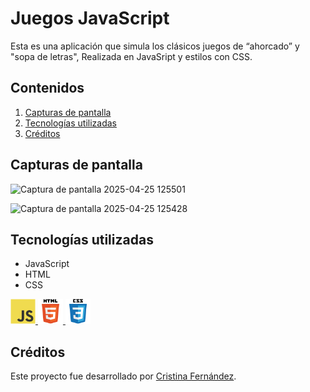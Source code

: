 # Juegos JavaScript

Esta es una aplicación que simula los clásicos juegos de “ahorcado” y "sopa de letras", Realizada en JavaSript y estilos con CSS.

## Contenidos

1. [Capturas de pantalla](#capturas-de-pantalla)
2. [Tecnologías utilizadas](#tecnologías-utilizadas)
3. [Créditos](#créditos)

## Capturas de pantalla

![Captura de pantalla 2025-04-25 125501](https://github.com/user-attachments/assets/ae371f0d-4ae4-4a72-890d-8c4711613b21)

![Captura de pantalla 2025-04-25 125428](https://github.com/user-attachments/assets/6aac27ed-2585-41dc-a4c8-4d271f389d41)


## Tecnologías utilizadas

- JavaScript
- HTML
- CSS

 <a href="https://developer.mozilla.org/en-US/docs/Web/JavaScript" target="_blank" rel="noreferrer">
  <img src="https://raw.githubusercontent.com/devicons/devicon/master/icons/javascript/javascript-original.svg" alt="JavaScript" width="40" height="40"/>
</a>
<a href="https://www.w3.org/html/" target="_blank" rel="noreferrer">
  <img src="https://raw.githubusercontent.com/devicons/devicon/master/icons/html5/html5-original-wordmark.svg" alt="HTML5" width="40" height="40"/>
</a>
<a href="https://www.w3schools.com/css/" target="_blank" rel="noreferrer">
  <img src="https://raw.githubusercontent.com/devicons/devicon/master/icons/css3/css3-original-wordmark.svg" alt="CSS3" width="40" height="40"/>
</a>

## Créditos

Este proyecto fue desarrollado por [Cristina Fernández](https://github.com/CristinaFdezFdez/). 
 
